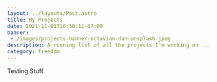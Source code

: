 ```yaml
---
layout: ../layouts/Post.astro
title: My Projects
date: 2021-11-01T10:50:11-07:00
banner:
 - /images/projects-banner-octavian-dan-unsplash.jpeg
description: A running list of all the projects I'm working on ...
category: freedom
---
```


<!-- - [x] Leave Social Media
- [ ] Create a Website
- [ ] Atala Prism Pioneer Program
- [ ] Retire at 36
- [ ] Plan for Tax
- [ ] Plan for 401k 72(t) Sequential Equal Periodic Payments
- [ ] Plan to sell my condo
- [ ] Earn Intrest on all my Assets
- [ ] Crypto Credit Card (paid with Stable Coins)
- [ ] Check out Peru
- [ ] Check out Colombia
- [ ] Kayak the West Coast
- [ ] Alpen Extreme
- [ ] Hike Kilimanjaro
- [ ] Video Podcast with Nita -->

Testing Stuff